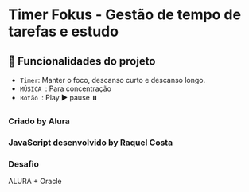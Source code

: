 # Timer Fokus - Gestão de tempo de tarefas e estudo 

## :hammer: Funcionalidades do projeto
- `Timer`: Manter o foco, descanso curto e descanso longo.
- `MÚSICA `: Para concentração
- `Botão `: Play ▶  pause ⏸️
### Criado by Alura 
### JavaScript desenvolvido by Raquel Costa

### Desafio
ALURA + Oracle
